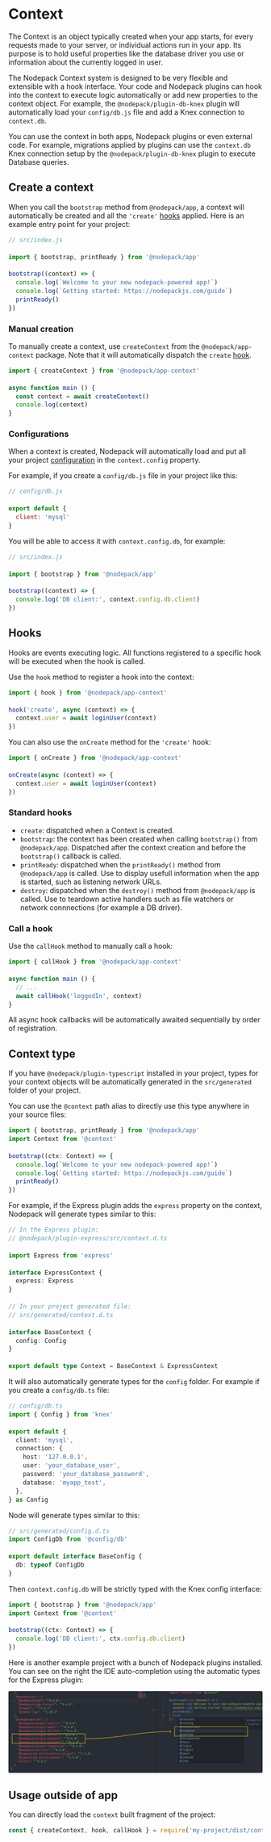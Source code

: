 # Context

The Context is an object typically created when your app starts, for every requests made to your server, or individual actions run in your app. Its purpose is to hold useful properties like the database driver you use or information about the currently logged in user.

The Nodepack Context system is designed to be very flexible and extensible with a hook interface. Your code and Nodepack plugins can hook into the context to execute logic automatically or add new properties to the context object. For example, the `@nodepack/plugin-db-knex` plugin will automatically load your `config/db.js` file and add a Knex connection to `context.db`.

You can use the context in both apps, Nodepack plugins or even external code. For example, migrations applied by plugins can use the `context.db` Knex connection setup by the `@nodepack/plugin-db-knex` plugin to execute Database queries.

## Create a context

When you call the `bootstrap` method from `@nodepack/app`, a context will automatically be created and all the `'create'` [hooks](#hook) applied. Here is an example entry point for your project:

```js
// src/index.js

import { bootstrap, printReady } from '@nodepack/app'

bootstrap((context) => {
  console.log(`Welcome to your new nodepack-powered app!`)
  console.log(`Getting started: https://nodepackjs.com/guide`)
  printReady()
})
```

### Manual creation

To manually create a context, use `createContext` from the `@nodepack/app-context` package. Note that it will automatically dispatch the `create` [hook](#hooks).

```js
import { createContext } from '@nodepack/app-context'

async function main () {
  const context = await createContext()
  console.log(context)
}
```

### Configurations

When a context is created, Nodepack will automatically load and put all your project [configuration](./config.md) in the `context.config` property.

For example, if you create a `config/db.js` file in your project like this:

```js
// config/db.js

export default {
  client: 'mysql'
}
```

You will be able to access it with `context.config.db`, for example:

```js
// src/index.js

import { bootstrap } from '@nodepack/app'

bootstrap((context) => {
  console.log('DB client:', context.config.db.client)
})
```

## Hooks

Hooks are events executing logic. All functions registered to a specific hook will be executed when the hook is called.

Use the `hook` method to register a hook into the context:

```js
import { hook } from '@nodepack/app-context'

hook('create', async (context) => {
  context.user = await loginUser(context)
})
```

You can also use the `onCreate` method for the `'create'` hook:

```js
import { onCreate } from '@nodepack/app-context'

onCreate(async (context) => {
  context.user = await loginUser(context)
})
```

### Standard hooks

- `create`: dispatched when a Context is created.
- `bootstrap`: the context has been created when calling `bootstrap()` from `@nodepack/app`. Dispatched after the context creation and before the `bootstrap()` callback is called.
- `printReady`: dispatched when the `printReady()` method from `@nodepack/app` is called. Use to display usefull information when the app is started, such as listening network URLs.
- `destroy`: dispatched when the `destroy()` method from `@nodepack/app` is called. Use to teardown active handlers such as file watchers or network connnections (for example a DB driver).

### Call a hook

Use the `callHook` method to manually call a hook:

```js
import { callHook } from '@nodepack/app-context'

async function main () {
  // ...
  await callHook('loggedIn', context)
}
```

All async hook callbacks will be automatically awaited sequentially by order of registration.

## Context type

If you have `@nodepack/plugin-typescript` installed in your project, types for your context objects will be automatically generated in the `src/generated` folder of your project.

You can use the `@context` path alias to directly use this type anywhere in your source files:

```ts
import { bootstrap, printReady } from '@nodepack/app'
import Context from '@context'

bootstrap((ctx: Context) => {
  console.log(`Welcome to your new nodepack-powered app!`)
  console.log(`Getting started: https://nodepackjs.com/guide`)
  printReady()
})
```

For example, if the Express plugin adds the `express` property on the context, Nodepack will generate types similar to this:

```ts
// In the Express plugin:
// @nodepack/plugin-express/src/context.d.ts

import Express from 'express'

interface ExpressContext {
  express: Express
}

// In your project generated file:
// src/generated/context.d.ts

interface BaseContext {
  config: Config
}

export default type Context = BaseContext & ExpressContext
```

It will also automatically generate types for the `config` folder. For example if you create a `config/db.ts` file: 

```ts
// config/db.ts
import { Config } from 'knex'

export default {
  client: 'mysql',
  connection: {
    host: '127.0.0.1',
    user: 'your_database_user',
    password: 'your_database_password',
    database: 'myapp_test',
  },
} as Config
```

Node will generate types similar to this:

```ts
// src/generated/config.d.ts
import ConfigDb from '@config/db'

export default interface BaseConfig {
  db: typeof ConfigDb
}
```

Then `context.config.db` will be strictly typed with the Knex config interface:

```ts
import { bootstrap } from '@nodepack/app'
import Context from '@context'

bootstrap((ctx: Context) => {
  console.log('DB client:', ctx.config.db.client)
})
```

Here is another example project with a bunch of Nodepack plugins installed. You can see on the right the IDE auto-completion using the automatic types for the Express plugin:

![Example of automatic typing with intellisense](./nodepack-auto-context-type.png)

## Usage outside of app

You can directly load the `context` built fragment of the project:

```js
const { createContext, hook, callHook } = require('my-project/dist/context')
```
